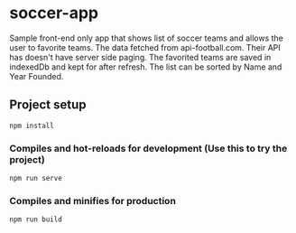 # soccer-app
Sample front-end only app that shows list of soccer teams and allows the user to favorite teams.
The data fetched from api-football.com. Their API has doesn't have server side paging.
The favorited teams are saved in indexedDb and kept for after refresh.
The list can be sorted by Name and Year Founded.


## Project setup
```
npm install
```

### Compiles and hot-reloads for development (Use this to try the project)
```
npm run serve
```

### Compiles and minifies for production
```
npm run build
```